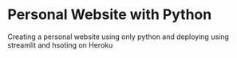 # Personal Website with Python 
 Creating a personal website using only python and deploying using streamlit and hsoting on Heroku
